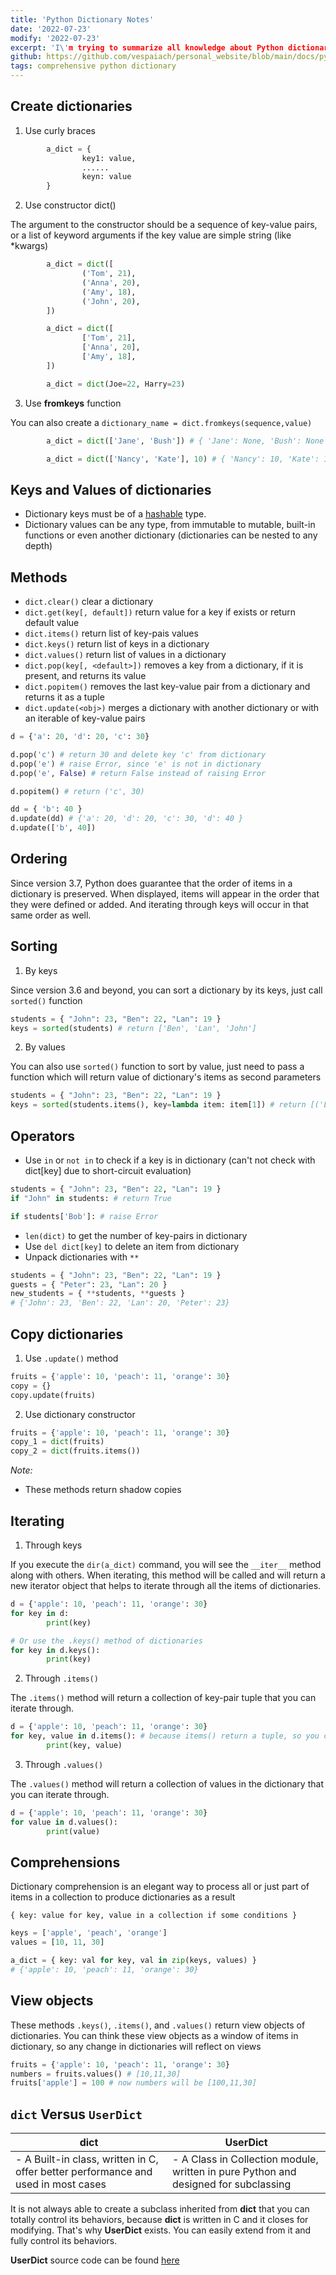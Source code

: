 ```yaml
---
title: 'Python Dictionary Notes'
date: '2022-07-23'
modify: '2022-07-23'
excerpt: 'I\'m trying to summarize all knowledge about Python dictionaries into this post.'
github: https://github.com/vespaiach/personal_website/blob/main/docs/python-dictionary-notes.md
tags: comprehensive python dictionary
---
```


## Create dictionaries

1. Use curly braces

```python
        a_dict = {
                key1: value,
                ......
                keyn: value
        }
```

2. Use constructor dict()

The argument to the constructor should be a sequence of key-value pairs, or a list of keyword arguments if the key value are simple string (like \*kwargs)

```python
        a_dict = dict([
                ('Tom', 21),
                ('Anna', 20),
                ('Amy', 18),
                ('John', 20),
        ])

        a_dict = dict([
                ['Tom', 21],
                ['Anna', 20],
                ['Amy', 18],
        ])

        a_dict = dict(Joe=22, Harry=23)
```

3. Use **fromkeys** function

You can also create a `dictionary_name = dict.fromkeys(sequence,value)`

```python
        a_dict = dict(['Jane', 'Bush']) # { 'Jane': None, 'Bush': None }

        a_dict = dict(['Nancy', 'Kate'], 10) # { 'Nancy': 10, 'Kate': 10 }
```

## Keys and Values of dictionaries

-   Dictionary keys must be of a [hashable](https://docs.python.org/3/glossary.html#term-hashable) type.
-   Dictionary values can be any type, from immutable to mutable, built-in functions or even another dictionary (dictionaries can be nested to any depth)

## Methods

-   `dict.clear()` clear a dictionary
-   `dict.get(key[, default])` return value for a key if exists or return default value
-   `dict.items()` return list of key-pais values
-   `dict.keys()` return list of keys in a dictionary
-   `dict.values()` return list of values in a dictionary
-   `dict.pop(key[, <default>])` removes a key from a dictionary, if it is present, and returns its value
-   `dict.popitem()` removes the last key-value pair from a dictionary and returns it as a tuple
-   `dict.update(<obj>)` merges a dictionary with another dictionary or with an iterable of key-value pairs

```python
d = {'a': 20, 'd': 20, 'c': 30}

d.pop('c') # return 30 and delete key 'c' from dictionary
d.pop('e') # raise Error, since 'e' is not in dictionary
d.pop('e', False) # return False instead of raising Error

d.popitem() # return ('c', 30)

dd = { 'b': 40 }
d.update(dd) # {'a': 20, 'd': 20, 'c': 30, 'd': 40 }
d.update(['b', 40])
```

## Ordering

Since version 3.7, Python does guarantee that the order of items in a dictionary is preserved. When displayed, items will appear in the order that they were defined or added. And iterating through keys will occur in that same order as well.

## Sorting

1. By keys

Since version 3.6 and beyond, you can sort a dictionary by its keys, just call `sorted()` function

```python
students = { "John": 23, "Ben": 22, "Lan": 19 }
keys = sorted(students) # return ['Ben', 'Lan', 'John']
```

2. By values

You can also use `sorted()` function to sort by value, just need to pass a function which will return value of dictionary's items as second parameters

```python
students = { "John": 23, "Ben": 22, "Lan": 19 }
keys = sorted(students.items(), key=lambda item: item[1]) # return [('Lan', 19), ('Ben', 22), ('John', 23)]
```

## Operators

-   Use `in` or `not in` to check if a key is in dictionary (can't not check with dict[key] due to short-circuit evaluation)

```python
students = { "John": 23, "Ben": 22, "Lan": 19 }
if "John" in students: # return True

if students['Bob']: # raise Error
```

-   `len(dict)` to get the number of key-pairs in dictionary
-   Use `del dict[key]` to delete an item from dictionary
-   Unpack dictionaries with `**`

```python
students = { "John": 23, "Ben": 22, "Lan": 19 }
guests = { "Peter": 23, "Lan": 20 }
new_students = { **students, **guests }
# {'John': 23, 'Ben': 22, 'Lan': 20, 'Peter': 23}
```

## Copy dictionaries

1. Use `.update()` method

```python
fruits = {'apple': 10, 'peach': 11, 'orange': 30}
copy = {}
copy.update(fruits)
```

2. Use dictionary constructor

```python
fruits = {'apple': 10, 'peach': 11, 'orange': 30}
copy_1 = dict(fruits)
copy_2 = dict(fruits.items())
```

_Note:_

-   These methods return shadow copies

## Iterating

1. Through keys

If you execute the `dir(a_dict)` command, you will see the `__iter__` method along with others. When iterating, this method will be called and will return a new iterator object that helps to iterate through all the items of dictionaries.

```python
d = {'apple': 10, 'peach': 11, 'orange': 30}
for key in d:
        print(key)

# Or use the .keys() method of dictionaries
for key in d.keys():
        print(key)
```

2. Through `.items()`

The `.items()` method will return a collection of key-pair tuple that you can iterate through.

```python
d = {'apple': 10, 'peach': 11, 'orange': 30}
for key, value in d.items(): # because items() return a tuple, so you can destructure it to get key and value
        print(key, value)
```

3. Through `.values()`

The `.values()` method will return a collection of values in the dictionary that you can iterate through.

```python
d = {'apple': 10, 'peach': 11, 'orange': 30}
for value in d.values():
        print(value)
```

## Comprehensions

Dictionary comprehension is an elegant way to process all or just part of items in a collection to produce dictionaries as a result

`{ key: value for key, value in a collection if some conditions }`

```python
keys = ['apple', 'peach', 'orange']
values = [10, 11, 30]

a_dict = { key: val for key, val in zip(keys, values) }
# {'apple': 10, 'peach': 11, 'orange': 30}
```

## View objects

These methods `.keys()`, `.items()`, and `.values()` return view objects of dictionaries. You can think these view objects as a window of items in dictionary, so any change in dictionaries will reflect on views

```python
fruits = {'apple': 10, 'peach': 11, 'orange': 30}
numbers = fruits.values() # [10,11,30]
fruits['apple'] = 100 # now numbers will be [100,11,30]
```

## `dict` Versus `UserDict`

| **dict**                                                                          | **UserDict**                                                                        |
| --------------------------------------------------------------------------------- | ----------------------------------------------------------------------------------- |
| - A Built-in class, written in C, offer better performance and used in most cases | - A Class in Collection module, written in pure Python and designed for subclassing |

It is not always able to create a subclass inherited from **dict** that you can totally control its behaviors, because **dict** is written in C and it closes for modifying. That's why **UserDict** exists. You can easily extend from it and fully control its behaviors.

**UserDict** source code can be found [here](https://github.com/python/cpython/blob/79ac8c1c0d7cfc955a82af123471c28944e61c18/Lib/collections/__init__.py#L1106)
